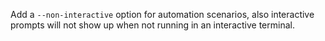 Add a `--non-interactive` option for automation scenarios, also interactive prompts will not show up when not running in an interactive terminal.
